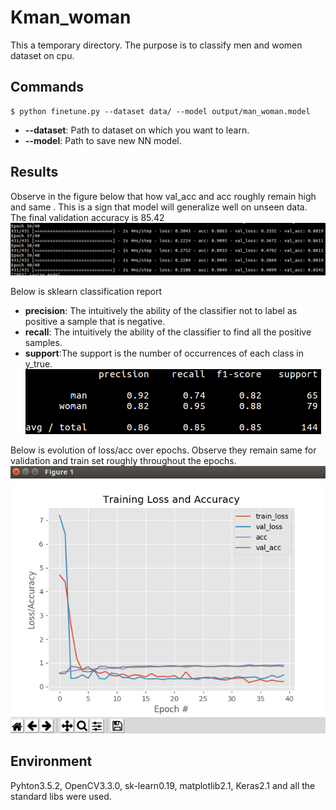 # Kman_woman
This  a temporary directory. The purpose is to classify men and women dataset on cpu.

## Commands
``` shell
$ python finetune.py --dataset data/ --model output/man_woman.model
```
- **--dataset**: Path to dataset on which you want to learn.
- **--model**: Path to save new NN model.

## Results
Observe in the figure below that how val_acc and acc roughly remain high and same . This is a sign that model will generalize well on unseen data. The final validation accuracy is 85.42
![last_5_epochs](./results/last_5_epochs.png)

Below is sklearn classification report
- **precision**: The intuitively the ability of the classifier not to label as positive a sample that is negative.
- **recall**:  The intuitively the ability of the classifier to find all the positive samples.
- **support**:The support is the number of occurrences of each class in y_true.
![classification_report](./results/classification_report.png)

Below is evolution of loss/acc over epochs. Observe they remain same for validation and train set roughly throughout the epochs.
![loss_accuracyVSepochs](./results/loss_accuracyVSepochs.png)

## Environment
Pyhton3.5.2, OpenCV3.3.0, sk-learn0.19, matplotlib2.1, Keras2.1 and all the standard libs were used.

